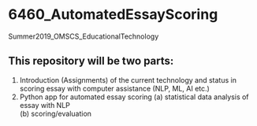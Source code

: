 # 6460_AutomatedEssayScoring
Summer2019_OMSCS_EducationalTechnology
## This repository will be two parts:
1. Introduction (Assignments) of the current technology and status in scoring essay with computer assistance (NLP, ML, AI etc.) 
2. Python app for automated essay scoring
  (a) statistical data analysis of essay with NLP  
  (b) scoring/evaluation
